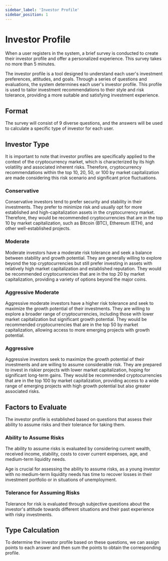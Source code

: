 ```yaml
---
sidebar_label: 'Investor Profile'
sidebar_position: 1
---
```


# Investor Profile

When a user registers in the system, a brief survey is conducted to create their investor profile and offer a personalized experience. This survey takes no more than 5 minutes.

The investor profile is a tool designed to understand each user's investment preferences, attitudes, and goals. Through a series of questions and evaluations, the system determines each user's investor profile. This profile is used to tailor investment recommendations to their style and risk tolerance, providing a more suitable and satisfying investment experience.

## Format

The survey will consist of 9 diverse questions, and the answers will be used to calculate a specific type of investor for each user.

## Investor Type

It is important to note that investor profiles are specifically applied to the context of the cryptocurrency market, which is characterized by its high volatility and associated inherent risks. Therefore, cryptocurrency recommendations within the top 10, 20, 50, or 100 by market capitalization are made considering this risk scenario and significant price fluctuations.

### Conservative

Conservative investors tend to prefer security and stability in their investments. They prefer to minimize risk and usually opt for more established and high-capitalization assets in the cryptocurrency market. Therefore, they would be recommended cryptocurrencies that are in the top 10 by market capitalization, such as Bitcoin (BTC), Ethereum (ETH), and other well-established projects.

### Moderate

Moderate investors have a moderate risk tolerance and seek a balance between stability and growth potential. They are generally willing to explore beyond the top cryptocurrencies but still prefer investing in assets with relatively high market capitalization and established reputation. They would be recommended cryptocurrencies that are in the top 20 by market capitalization, providing a variety of options beyond the major coins.

### Aggressive Moderate

Aggressive moderate investors have a higher risk tolerance and seek to maximize the growth potential of their investments. They are willing to explore a broader range of cryptocurrencies, including those with lower market capitalization but significant growth potential. They would be recommended cryptocurrencies that are in the top 50 by market capitalization, allowing access to more emerging projects with growth potential.

### Aggressive

Aggressive investors seek to maximize the growth potential of their investments and are willing to assume considerable risk. They are prepared to invest in riskier projects with lower market capitalization, hoping for significant long-term gains. They would be recommended cryptocurrencies that are in the top 100 by market capitalization, providing access to a wide range of emerging projects with high growth potential but also greater associated risks.

## Factors to Evaluate

The investor profile is established based on questions that assess their ability to assume risks and their tolerance for taking them.

### Ability to Assume Risks

The ability to assume risks is evaluated by considering current wealth, received income, stability, costs to cover current expenses, age, and medium-term liquidity needs.

Age is crucial for assessing the ability to assume risks, as a young investor with no medium-term liquidity needs has time to recover losses in their investment portfolio or in situations of unemployment.

### Tolerance for Assuming Risks

Tolerance for risk is evaluated through subjective questions about the investor's attitude towards different situations and their past experience with risky investments.

## Type Calculation

To determine the investor profile based on these questions, we can assign points to each answer and then sum the points to obtain the corresponding profile.

